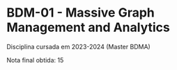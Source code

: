 # BDM-01 - Massive Graph Management and Analytics
Disciplina cursada em 2023-2024 (Master BDMA)

Nota final obtida: 15
